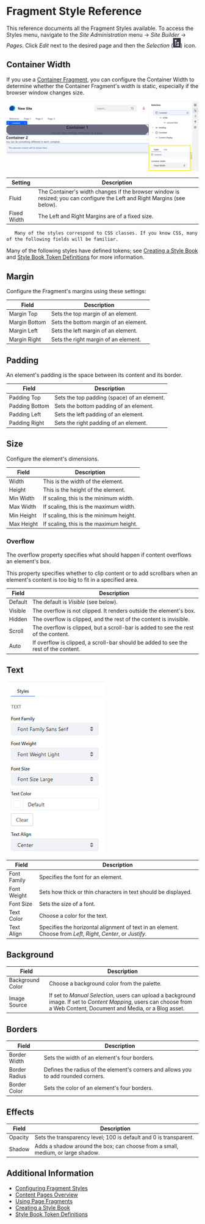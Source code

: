 # Fragment Style Reference

This reference documents all the Fragment Styles available. To access the Styles menu, navigate to the _Site Administration_ menu &rarr; _Site Builder_ &rarr; _Pages_. Click _Edit_ next to the desired page and then the _Selection_ (![Selection icon](../../../images/icon-page-tree.png)) icon.

## Container Width

If you use a [Container Fragment](./using-page-fragments.md#layout-elements), you can configure the Container Width to determine whether the Container Fragment's width is static, especially if the browser window changes size.

![You can configure the container to be either Fluid or Fixed Width.](./fragment-styles-reference/images/01.png)

| Setting | Description |
| --- | --- |
| Fluid | The Container's width changes if the browser window is resized; you can configure the Left and Right Margins (see below). |
| Fixed Width | The Left and Right Margins are of a fixed size. |

```tip::
   Many of the styles correspond to CSS classes. If you know CSS, many of the following fields will be familiar.
```

Many of the following styles have defined tokens; see [Creating a Style Book](../../site-appearance/using-a-style-book-to-standardize-site-appearance.md) and [Style Book Token Definitions](../../site-appearance/style-books/developer-guide/style-book-token-definitions.md) for more information.

## Margin

Configure the Fragment's margins using these settings:

| Field | Description |
| --- | --- |
| Margin Top | Sets the top margin of an element. |
| Margin Bottom | Sets the bottom margin of an element. |
| Margin Left | Sets the left margin of an element. |
| Margin Right | Sets the right margin of an element. |

## Padding

An element's padding is the space between its content and its border.

| Field | Description |
| --- | --- |
| Padding Top | Sets the top padding (space) of an element. |
| Padding Bottom | Sets the bottom padding of an element. |
| Padding Left | Sets the left padding of an element. |
| Padding Right | Sets the right padding of an element. |

## Size

Configure the element's dimensions.

| Field | Description |
| --- | --- |
| Width | This is the width of the element. |
| Height | This is the height of the element. |
| Min Width | If scaling, this is the minimum width. |
| Max Width | If scaling, this is the maximum width. |
| Min Height | If scaling, this is the minimum height. |
| Max Height | If scaling, this is the maximum height. |

### Overflow

The overflow property specifies what should happen if content overflows an element's box.

This property specifies whether to clip content or to add scrollbars when an element's content is too big to fit in a specified area.

| Field | Description |
| --- | --- |
| Default | The default is _Visible_ (see below). |
| Visible | The overflow is not clipped. It renders outside the element's box. |
| Hidden | The overflow is clipped, and the rest of the content is invisible. |
| Scroll | The overflow is clipped, but a scroll-bar is added to see the rest of the content. |
| Auto | If overflow is clipped, a scroll-bar should be added to see the rest of the content. |

## Text

![You can configure how the element texts appear.](./fragment-styles-reference/images/02.png)

| Field | Description |
| --- | --- |
| Font Family | Specifies the font for an element. |
| Font Weight | Sets how thick or thin characters in text should be displayed. |
| Font Size | Sets the size of a font. |
| Text Color | Choose a color for the text. |
| Text Align | Specifies the horizontal alignment of text in an element. Choose from _Left_, _Right_, _Center_, or _Justify_. |

## Background

| Field | Description |
| --- | --- |
| Background Color | Choose a background color from the palette. |
| Image Source | If set to _Manual Selection_, users can upload a background image. If set to _Content Mapping_, users can choose from a Web Content, Document and Media, or a Blog asset. |

## Borders

| Field | Description |
| --- | --- |
| Border Width | Sets the width of an element's four borders. |
| Border Radius | Defines the radius of the element's corners and allows you to add rounded corners. |
| Border Color | Sets the color of an element's four borders. |

## Effects

| Field | Description |
| --- | --- |
| Opacity | Sets the transparency level; 100 is default and 0 is transparent. |
| Shadow | Adds a shadow around the box; can choose from a small, medium, or large shadow. |

## Additional Information

- [Configuring Fragment Styles](./configuring-fragment-styles.md)
- [Content Pages Overview](./content-pages-overview.md)
- [Using Page Fragments](./using-page-fragments.md)
- [Creating a Style Book](../../site-appearance/using-a-style-book-to-standardize-site-appearance.md)
- [Style Book Token Definitions](../../site-appearance/style-books/developer-guide/style-book-token-definitions.md)
